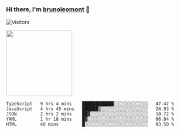 ### Hi there, I'm [brunoleomont](https://www.linkedin.com/in/brunoleomont/) 👋

![visitors](https://visitor-badge.glitch.me/badge?page_id=page.id)

<img height="180em" src="https://github-readme-stats.vercel.app/api?username=brunoleomont&show_icons=true&hide_border=true&&count_private=true&include_all_commits=true" />

<!--START_SECTION:waka-->
```text
TypeScript   9 hrs 4 mins    ████████████░░░░░░░░░░░░░   47.47 % 
JavaScript   4 hrs 45 mins   ██████▒░░░░░░░░░░░░░░░░░░   24.93 % 
JSON         2 hrs 2 mins    ██▓░░░░░░░░░░░░░░░░░░░░░░   10.72 % 
YAML         1 hr 18 mins    █▓░░░░░░░░░░░░░░░░░░░░░░░   06.84 % 
HTML         40 mins         █░░░░░░░░░░░░░░░░░░░░░░░░   03.50 % 
```
<!--END_SECTION:waka-->

<!--
**brunoleomont/brunoleomont** is a ✨ _special_ ✨ repository because its `README.md` (this file) appears on your GitHub profile.

Here are some ideas to get you started:

- 🔭 I’m currently working on ...
- 🌱 I’m currently learning ...
- 👯 I’m looking to collaborate on ...
- 🤔 I’m looking for help with ...
- 💬 Ask me about ...
- 📫 How to reach me: ...
- 😄 Pronouns: ...
- ⚡ Fun fact: ...
-->
